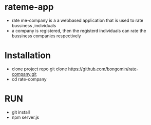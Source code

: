 # rateme-app
 - rate me-company is a a webbased application that is used to rate bussiness ,individuals
 - a company is registered, then the registerd individuals can rate the bussiness companies respectively
 
# Installation
  - clone project repo git clone https://github.com/bongomin/rate-company.git
  - cd rate-company
# RUN
  - git install
  - npm server.js
  
